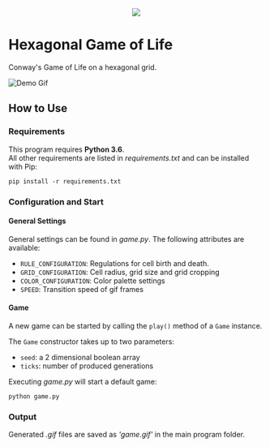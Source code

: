 <p align="center">
  <img src="https://github.com/Mailea/hexagonal-game-of-life/blob/master/logo.png"/>
</p>

# Hexagonal Game of Life

Conway's Game of Life on a hexagonal grid.

![Demo Gif](https://github.com/Mailea/hexagonal-game-of-life/blob/master/demo.gif)

## How to Use

### Requirements

This program requires **Python 3.6**.  
All other requirements are listed in _requirements.txt_ and can be installed with Pip:

```
pip install -r requirements.txt
```

### Configuration and Start

#### General Settings

General settings can be found in _game.py_. The following attributes are available:

- `RULE_CONFIGURATION`: Regulations for cell birth and death.
- `GRID_CONFIGURATION`: Cell radius, grid size and grid cropping
- `COLOR_CONFIGURATION`: Color palette settings
- `SPEED`: Transition speed of gif frames

#### Game

A new game can be started by calling the `play()` method of a `Game` instance.

The `Game` constructor takes up to two parameters:

- `seed`: a 2 dimensional boolean array
- `ticks`: number of produced generations

Executing _game.py_ will start a default game:

```
python game.py
```

### Output

Generated _.gif_ files are saved as _'game.gif'_ in the main program folder.
